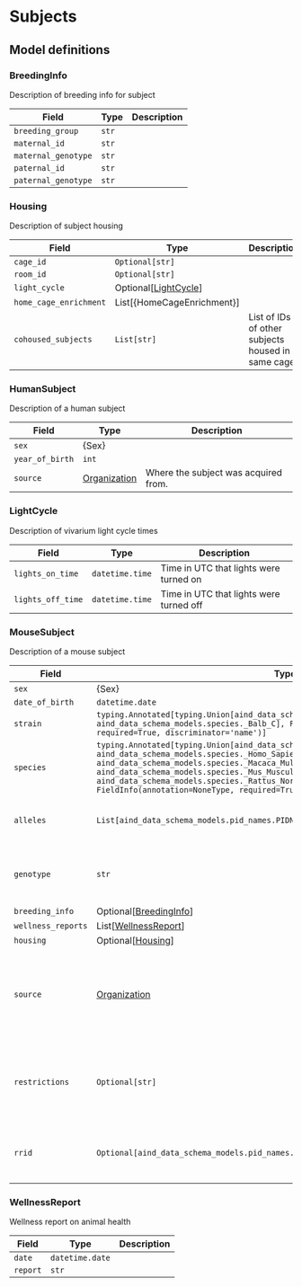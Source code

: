 # Subjects

## Model definitions

### BreedingInfo

Description of breeding info for subject

| Field | Type | Description |
|-------|------|-------------|
| `breeding_group` | `str` |  |
| `maternal_id` | `str` |  |
| `maternal_genotype` | `str` |  |
| `paternal_id` | `str` |  |
| `paternal_genotype` | `str` |  |


### Housing

Description of subject housing

| Field | Type | Description |
|-------|------|-------------|
| `cage_id` | `Optional[str]` |  |
| `room_id` | `Optional[str]` |  |
| `light_cycle` | Optional[[LightCycle](#lightcycle)] |  |
| `home_cage_enrichment` | List[{HomeCageEnrichment}] |  |
| `cohoused_subjects` | `List[str]` | List of IDs of other subjects housed in same cage |


### HumanSubject

Description of a human subject

| Field | Type | Description |
|-------|------|-------------|
| `sex` | {Sex} |  |
| `year_of_birth` | `int` |  |
| `source` | [Organization](../aind_data_schema_models/organizations.md#organization) | Where the subject was acquired from. |


### LightCycle

Description of vivarium light cycle times

| Field | Type | Description |
|-------|------|-------------|
| `lights_on_time` | `datetime.time` | Time in UTC that lights were turned on |
| `lights_off_time` | `datetime.time` | Time in UTC that lights were turned off |


### MouseSubject

Description of a mouse subject

| Field | Type | Description |
|-------|------|-------------|
| `sex` | {Sex} |  |
| `date_of_birth` | `datetime.date` |  |
| `strain` | `typing.Annotated[typing.Union[aind_data_schema_models.species._C57Bl_6J, aind_data_schema_models.species._Balb_C], FieldInfo(annotation=NoneType, required=True, discriminator='name')]` |  |
| `species` | `typing.Annotated[typing.Union[aind_data_schema_models.species._Callithrix_Jacchus, aind_data_schema_models.species._Homo_Sapiens, aind_data_schema_models.species._Macaca_Mulatta, aind_data_schema_models.species._Mus_Musculus, aind_data_schema_models.species._Rattus_Norvegicus], FieldInfo(annotation=NoneType, required=True, discriminator='name')]` |  |
| `alleles` | `List[aind_data_schema_models.pid_names.PIDName]` | Allele names and persistent IDs |
| `genotype` | `str` | Genotype of the animal providing both alleles |
| `breeding_info` | Optional[[BreedingInfo](#breedinginfo)] |  |
| `wellness_reports` | List[[WellnessReport](#wellnessreport)] |  |
| `housing` | Optional[[Housing](#housing)] |  |
| `source` | [Organization](../aind_data_schema_models/organizations.md#organization) | Where the subject was acquired from. If bred in-house, use Allen Institute. |
| `restrictions` | `Optional[str]` | Any restrictions on use or publishing based on subject source |
| `rrid` | `Optional[aind_data_schema_models.pid_names.PIDName]` | RRID of mouse if acquired from supplier |


### WellnessReport

Wellness report on animal health

| Field | Type | Description |
|-------|------|-------------|
| `date` | `datetime.date` |  |
| `report` | `str` |  |


